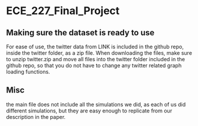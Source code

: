 # ECE_227_Final_Project

## Making sure the dataset is ready to use
For ease of use, the twitter data from LINK is included in the github repo, inside the twitter folder, as a zip file. When downloading the files, make sure to unzip twitter.zip and move all files into the twitter folder included in the github repo, so that you do not have to change any twitter related graph loading functions.

## Misc
the main file does not include all the simulations we did, as each of us did different simulations, but they are easy enough to replicate from our description in the paper.
